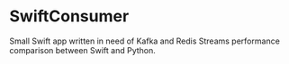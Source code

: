 # SwiftConsumer

Small Swift app written in need of Kafka and Redis Streams performance comparison between Swift and Python.